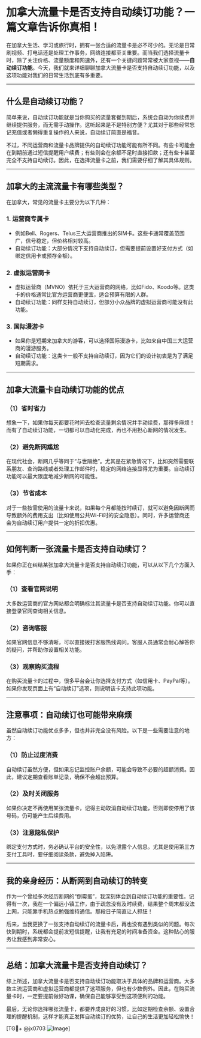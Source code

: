 # 加拿大流量卡是否支持自动续订功能？一篇文章告诉你真相！

在加拿大生活、学习或旅行时，拥有一张合适的流量卡是必不可少的。无论是日常刷视频、打电话还是处理工作事务，网络连接都至关重要。而当我们选择流量卡时，除了关注价格、流量额度和网速外，还有一个关键问题常常被大家忽视——**自动续订功能**。今天，我们就来详细聊聊加拿大流量卡是否支持自动续订功能，以及这项功能对我们的日常生活到底有多重要。

---

## 什么是自动续订功能？

简单来说，自动续订功能就是当你购买的流量套餐到期后，系统会自动为你续费并继续提供服务，而无需手动操作。这听起来是不是特别方便？尤其对于那些经常忘记充值或者懒得重复操作的人来说，自动续订简直是福音。

不过，不同运营商和流量卡品牌提供的自动续订功能可能有所不同。有些卡可能会在到期前通过短信提醒用户续费；有些则会在余额不足时直接扣款；还有些卡甚至完全不支持自动续订。因此，在选择流量卡之前，我们需要仔细了解其具体规则。

---

## 加拿大的主流流量卡有哪些类型？

在加拿大，常见的流量卡主要分为以下几种：

### 1. **运营商专属卡**
   - 例如Bell、Rogers、Telus三大运营商推出的SIM卡。这些卡通常覆盖范围广，信号稳定，但价格相对较高。
   - 自动续订功能：大部分情况下支持自动续订，但需要提前设置好支付方式（如绑定信用卡或预存金额）。

### 2. **虚拟运营商卡**
   - 虚拟运营商（MVNO）依托于三大运营商的网络，比如Fido、Koodo等。这类卡的价格通常比官方运营商更便宜，适合预算有限的人群。
   - 自动续订功能：同样支持自动续订，但部分小众品牌的虚拟运营商可能没有此功能。

### 3. **国际漫游卡**
   - 如果你是短期来加拿大的游客，可以选择国际漫游卡，比如来自中国三大运营商的漫游服务。
   - 自动续订功能：这类卡一般不支持自动续订，因为它们的设计初衷是为了满足短期需求。

---

## 加拿大流量卡自动续订功能的优点

### （1）省时省力
   想象一下，如果你每天都要花时间去检查流量剩余情况并手动续费，那得多麻烦！而有了自动续订功能，一切都可以自动化完成，再也不用担心断网的情况发生。

### （2）避免断网尴尬
   在现代社会，断网几乎等同于“与世隔绝”。尤其是在紧急情况下，比如突然需要联系朋友、查询路线或者处理工作邮件时，稳定的网络连接显得尤为重要。自动续订功能可以最大限度地减少断网的可能性。

### （3）节省成本
   对于一些按需使用的流量卡来说，如果每个月都能按时续订，就可以避免因断网而导致额外的费用支出（比如使用公共Wi-Fi时的安全隐患）。同时，许多运营商还会为自动续订用户提供一定的折扣优惠。

---

## 如何判断一张流量卡是否支持自动续订？

如果你正在纠结某张加拿大流量卡是否支持自动续订功能，可以从以下几个方面入手：

### （1）查看官网说明
   大多数运营商的官方网站都会明确标注其流量卡是否支持自动续订功能。你可以直接登录官网查询相关信息。

### （2）咨询客服
   如果官网信息不够清晰，可以直接拨打客服热线询问。客服人员通常会耐心解答你的疑问，并帮助你设置相关功能。

### （3）观察购买流程
   在购买流量卡的过程中，很多平台会让你选择支付方式（如信用卡、PayPal等）。如果你发现页面上有“自动续订”选项，则说明该卡支持此项功能。

---

## 注意事项：自动续订也可能带来麻烦

虽然自动续订功能优点多多，但也并非完全没有风险。以下是一些需要注意的地方：

### （1）防止过度消费
   自动续订虽然方便，但如果忘记监控账户余额，可能会导致不必要的超额消费。因此，建议定期查看账单记录，确保不会超出预算。

### （2）及时关闭服务
   如果你决定不再使用某张流量卡，记得主动取消自动续订功能，否则即使停用了该号码，仍可能产生后续费用。

### （3）注意隐私保护
   绑定支付方式时，务必确认平台的安全性，以免泄露个人信息。尤其是使用第三方支付工具时，要仔细阅读条款，避免掉入陷阱。

---

## 我的亲身经历：从断网到自动续订的转变

作为一个曾经多次经历断网的“倒霉蛋”，我深刻体会到自动续订功能的重要性。记得有一次，我在一个偏远小镇工作，由于疏忽没有及时续费，结果整个周末都没法上网，只能靠手机热点勉强维持通信。那段日子简直让人抓狂！

后来，当我更换了一张支持自动续订的流量卡后，再也没有遇到类似的问题。每次快到期时，系统都会提前发短信提醒，让我有充足的时间准备资金。这种贴心的服务让我感到非常安心。

---

## 总结：加拿大流量卡是否支持自动续订？

综上所述，加拿大流量卡是否支持自动续订功能取决于具体的品牌和运营商。大多数主流运营商和虚拟运营商都提供了这项服务，但也有少数例外。因此，在购买流量卡时，一定要提前做好功课，确保自己能够享受到这项便利的功能。

最后，无论你选择哪张流量卡，都要养成良好的习惯，比如定期检查余额、设置合理的提醒机制，这样才能真正发挥自动续订的优势，让自己的生活更加轻松愉快！

[TG💪+ @jx0703 ![Image](https://github.com/user-attachments/assets/dbca1d08-cadb-493c-b0ec-ad6f7a83f270)]